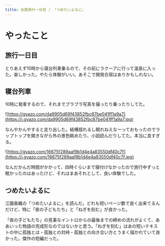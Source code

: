 ```yaml
---
title: 出雲旅行一日目 / 「つめたいよるに」
---
```


# やったこと

## 旅行一日目

とりあえず10時から寝台列車乗るので、その前にラクーアに行って温泉に入った。楽しかった。やたら体験がいい。あそこで開発合宿はありかもしれない。

## 寝台列車

10時に発車するので、それまでブラブラ写真を撮ったり乗ったりしてた。

![https://gyazo.com/da9905d69f43852fbc87be041ff1a9a7](https://i.gyazo.com/da9905d69f43852fbc87be041ff1a9a7.jpg)

なんやかんやすると走り出した。結構揺れるし眠れねえなーっておもったのでラップトップを開きながら外の景色眺めたり、小説読んだりしてた。本当に良すぎる。

![https://gyazo.com/16675f289aaf9b1d4e4a83550df40c7f](https://i.gyazo.com/16675f289aaf9b1d4e4a83550df40c7f.jpg)

なんだかんだ時間がかかって、四時ぐらいまで寝付けなかったので旅行中ずっと眠かったのはあったけど、それはまあそれとして、良い体験でした。

## つめたいよるに

江國香織の「つめたいよるに」を読んだ。どれも短いページ数で良く出来てるんだけど、特に「夜の子どもたち」と「ねぎを刻む」が良かった。

「夜の子どもたち」の見事なイントロからの最後までの締めの流れがよくて、ああいった物語の完成形なのではないかと思う。「ねぎを刻む」はあの短いテキストの中に孤独とは・孤独との対峙・孤独との向き合い方とうまく描かれていて良かった。傑作の短編だった。